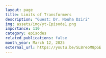 ```yaml
---
layout: page
title: Limits of Transformers
description: "Guest: Dr. Nouha Dziri"
img: assets/img/yt-Episode1.png
importance: 110
category: episodes
related_publications: false
month_year: March 12, 2025
external_url: https://youtu.be/SL8reoM8pGE
---
```


